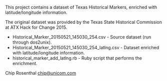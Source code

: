This project contains a dataset of Texas Historical Markers, enriched
with latitude/longitude information.

The original dataset was provided by the Texas State Historical Commission
at ATX Hack for Change 2015.

* Historical_Marker_20150521_145030_254.csv - Source dataset (run through dos2unix).
* Historical_Marker_20150521_145030_254_latlng.csv - Dataset enriched with latitude/longitude information.
* historical_marker_add_latlng.rb - Ruby script that performs the enrichment.

Chip Rosenthal
<chip@unicom.com>
